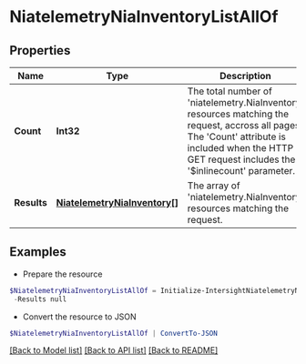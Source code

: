 # NiatelemetryNiaInventoryListAllOf
## Properties

Name | Type | Description | Notes
------------ | ------------- | ------------- | -------------
**Count** | **Int32** | The total number of &#39;niatelemetry.NiaInventory&#39; resources matching the request, accross all pages. The &#39;Count&#39; attribute is included when the HTTP GET request includes the &#39;$inlinecount&#39; parameter. | [optional] 
**Results** | [**NiatelemetryNiaInventory[]**](NiatelemetryNiaInventory.md) | The array of &#39;niatelemetry.NiaInventory&#39; resources matching the request. | [optional] 

## Examples

- Prepare the resource
```powershell
$NiatelemetryNiaInventoryListAllOf = Initialize-IntersightNiatelemetryNiaInventoryListAllOf  -Count null `
 -Results null
```

- Convert the resource to JSON
```powershell
$NiatelemetryNiaInventoryListAllOf | ConvertTo-JSON
```

[[Back to Model list]](../README.md#documentation-for-models) [[Back to API list]](../README.md#documentation-for-api-endpoints) [[Back to README]](../README.md)

